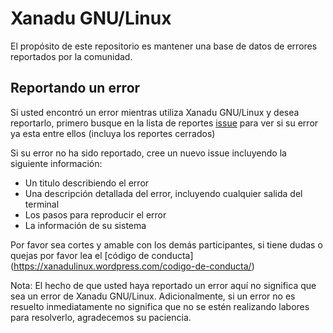 # Xanadu GNU/Linux

El propósito de este repositorio es mantener una base de datos de errores reportados por la comunidad.


Reportando un error
-------------------

Si usted encontró un error mientras utiliza Xanadu GNU/Linux y desea reportarlo, primero busque en la lista de reportes [issue](https://github.com/xanadu-linux/xanadu-tracker/issues) para ver si su error ya esta entre ellos (incluya los reportes cerrados)

Si su error no ha sido reportado, cree un nuevo issue incluyendo la siguiente información:

- Un titulo describiendo el error
- Una descripción detallada del error, incluyendo cualquier salida del terminal
- Los pasos para reproducir el error
- La información de su sistema

Por favor sea cortes y amable con los demás participantes, si tiene dudas o quejas por favor lea el [código de conducta] (https://xanadulinux.wordpress.com/codigo-de-conducta/)

Nota: El hecho de que usted haya reportado un error aquí no significa que sea un error de Xanadu GNU/Linux. Adicionalmente, si un error no es resuelto inmediatamente no significa que no se estén realizando labores para resolverlo, agradecemos su paciencia.

